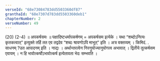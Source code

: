 ```yaml
---
verseId: "68e73084783dd5503360df87"
granthaId: "68e7307d783dd5503360deb1"
chapterNumber: 2
verseNumber: 49
---
```


(20) (2-4) ॥ अपकर्षसमः ॥ पक्षादिष्टधर्मापकर्षणम् = अपकर्षसम इत्येके । यथा “शब्दोऽनित्यः कृतकत्वात्” इत्युक्ते तर्हि तत एव तद्वदेव “शब्दः श्रावणोऽपि माभूत्” इति । अत्र वक्तव्यम् । किमिदं. . साधनम् ?उत आपादनम् इति । नाद्यः । अर्थान्तरत्वेन निरनुयोज्यानुयोगत्व अभावात् । द्वितीये तूत्कर्षसम एवायम् । न हि भावोत्कर्षोऽभावोत्कर्ष इत्येतावता भेदः सम्भवति । 
